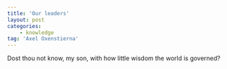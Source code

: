 ```yaml
---
title: 'Our leaders'
layout: post
categories:
    - knowledge
tag: 'Axel Oxenstierna'
---
```


Dost thou not know, my son, with how little wisdom the world is governed?